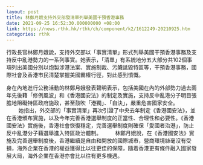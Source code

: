 ```yaml
---
layout: post
title: 林鄭月娥支持外交部發清單列舉美國干預香港事務
date: 2021-09-25 16:52:30.000000000 +08:00
link: https://news.rthk.hk/rthk/ch/component/k2/1612249-20210925.htm
categories: rthk
---
```


行政長官林鄭月娥說，支持外交部以「事實清單」形式列舉美國干預香港事務及支持反中亂港勢力的一系列事實。她表示，「清單」有系統地分五大部分共102個事項列出美國分別以炮製涉港法案、實施制裁、污衊詆毀特區等，干預香港事務，國際社會及香港市民清楚掌握美國霸權行徑，對此感到憤慨。

身在內地進行公務活動的林鄭月娥發表聲明表示，包括美國在內的外部勢力過去兩年先後藉「修例風波」和《香港國安法》的制定及實施，支持反中亂港分子明目張膽地阻礙特區政府施政，甚至鼓吹「港獨」、「自決」，嚴重危害國家安全。
　　 
她指出，外交部的「事實清單」再次引證了中央去年制定《香港國安法》，並在香港頒布實施，以及今年完善香港選舉制度的正當性、合理性和必要性。《香港國安法》實施後，香港社會恢復穩定，完善選舉制度則確保「愛國者治港」，防止反中亂港分子藉選舉進入特區政治體制。
　　 
林鄭月娥說，在《香港國安法》實施及完善選舉制度後，香港繼續是自由和開放的國際城市，營商環境絲毫沒有受損，海外企業在香港的權益獲得比以往更佳的保障，隨着香港更有條件融入國家發展大局，海外企業在香港亦會比以往有更多機遇。
